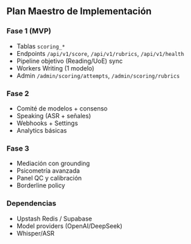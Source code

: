 ## Plan Maestro de Implementación

### Fase 1 (MVP)

- Tablas `scoring_*`
- Endpoints `/api/v1/score`, `/api/v1/rubrics`, `/api/v1/health`
- Pipeline objetivo (Reading/UoE) sync
- Workers Writing (1 modelo)
- Admin `/admin/scoring/attempts`, `/admin/scoring/rubrics`

### Fase 2

- Comité de modelos + consenso
- Speaking (ASR + señales)
- Webhooks + Settings
- Analytics básicas

### Fase 3

- Mediación con grounding
- Psicometría avanzada
- Panel QC y calibración
- Borderline policy

### Dependencias

- Upstash Redis / Supabase
- Model providers (OpenAI/DeepSeek)
- Whisper/ASR
